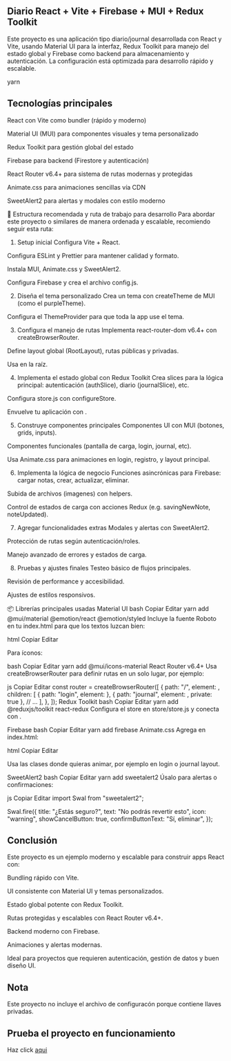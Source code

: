 ## Diario React + Vite + Firebase + MUI + Redux Toolkit

Este proyecto es una aplicación tipo diario/journal desarrollada con React y Vite, usando Material UI para la interfaz, Redux Toolkit para manejo del estado global y Firebase como backend para almacenamiento y autenticación. La configuración está optimizada para desarrollo rápido y escalable.

yarn

## Tecnologías principales

React con Vite como bundler (rápido y moderno)

Material UI (MUI) para componentes visuales y tema personalizado

Redux Toolkit para gestión global del estado

Firebase para backend (Firestore y autenticación)

React Router v6.4+ para sistema de rutas modernas y protegidas

Animate.css para animaciones sencillas vía CDN

SweetAlert2 para alertas y modales con estilo moderno

📂 Estructura recomendada y ruta de trabajo para desarrollo
Para abordar este proyecto o similares de manera ordenada y escalable, recomiendo seguir esta ruta:

1. Setup inicial
   Configura Vite + React.

Configura ESLint y Prettier para mantener calidad y formato.

Instala MUI, Animate.css y SweetAlert2.

Configura Firebase y crea el archivo config.js.

2. Diseña el tema personalizado
   Crea un tema con createTheme de MUI (como el purpleTheme).

Configura el ThemeProvider para que toda la app use el tema.

3. Configura el manejo de rutas
   Implementa react-router-dom v6.4+ con createBrowserRouter.

Define layout global (RootLayout), rutas públicas y privadas.

Usa <RouterProvider router={AppRouter} /> en la raíz.

4. Implementa el estado global con Redux Toolkit
   Crea slices para la lógica principal: autenticación (authSlice), diario (journalSlice), etc.

Configura store.js con configureStore.

Envuelve tu aplicación con <Provider store={store}>.

5. Construye componentes principales
   Componentes UI con MUI (botones, grids, inputs).

Componentes funcionales (pantalla de carga, login, journal, etc).

Usa Animate.css para animaciones en login, registro, y layout principal.

6. Implementa la lógica de negocio
   Funciones asincrónicas para Firebase: cargar notas, crear, actualizar, eliminar.

Subida de archivos (imagenes) con helpers.

Control de estados de carga con acciones Redux (e.g. savingNewNote, noteUpdated).

7. Agregar funcionalidades extras
   Modales y alertas con SweetAlert2.

Protección de rutas según autenticación/roles.

Manejo avanzado de errores y estados de carga.

8. Pruebas y ajustes finales
   Testeo básico de flujos principales.

Revisión de performance y accesibilidad.

Ajustes de estilos responsivos.

📦 Librerías principales usadas
Material UI
bash
Copiar
Editar
yarn add @mui/material @emotion/react @emotion/styled
Incluye la fuente Roboto en tu index.html para que los textos luzcan bien:

html
Copiar
Editar

<link rel="preconnect" href="https://fonts.googleapis.com" />
<link rel="preconnect" href="https://fonts.gstatic.com" crossorigin />
<link
  rel="stylesheet"
  href="https://fonts.googleapis.com/css2?family=Roboto:wght@300;400;500;700&display=swap"
/>
Para íconos:

bash
Copiar
Editar
yarn add @mui/icons-material
React Router v6.4+
Usa createBrowserRouter para definir rutas en un solo lugar, por ejemplo:

js
Copiar
Editar
const router = createBrowserRouter([
{
path: "/",
element: <RootLayout />,
children: [
{ path: "login", element: <LoginPage /> },
{ path: "journal", element: <JournalPage />, private: true },
// ...
],
},
]);
Redux Toolkit
bash
Copiar
Editar
yarn add @reduxjs/toolkit react-redux
Configura el store en store/store.js y conecta con <Provider>.

Firebase
bash
Copiar
Editar
yarn add firebase
Animate.css
Agrega en index.html:

html
Copiar
Editar

<link
  rel="stylesheet"
  href="https://cdnjs.cloudflare.com/ajax/libs/animate.css/4.1.1/animate.min.css"
/>
Usa las clases donde quieras animar, por ejemplo en login o journal layout.

SweetAlert2
bash
Copiar
Editar
yarn add sweetalert2
Úsalo para alertas o confirmaciones:

js
Copiar
Editar
import Swal from "sweetalert2";

Swal.fire({
title: "¿Estás seguro?",
text: "No podrás revertir esto",
icon: "warning",
showCancelButton: true,
confirmButtonText: "Sí, eliminar",
});

## Conclusión

Este proyecto es un ejemplo moderno y escalable para construir apps React con:

Bundling rápido con Vite.

UI consistente con Material UI y temas personalizados.

Estado global potente con Redux Toolkit.

Rutas protegidas y escalables con React Router v6.4+.

Backend moderno con Firebase.

Animaciones y alertas modernas.

Ideal para proyectos que requieren autenticación, gestión de datos y buen diseño UI.

## Nota

Este proyecto no incluye el archivo de configuracón porque contiene llaves privadas.

## Prueba el proyecto en funcionamiento

Haz click [aqui](https://app.netlify.com/projects/incomparable-kheer-ce3b56/deploys/683745b8f6e7842c702c00df)
